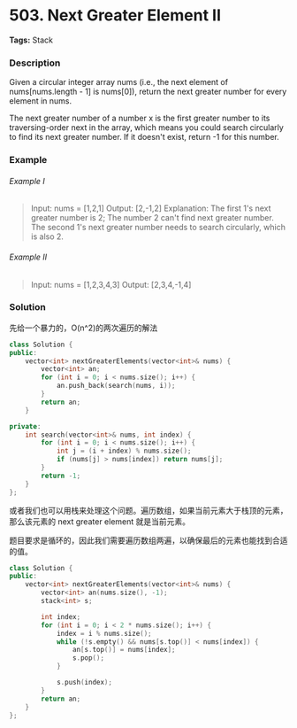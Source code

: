 # 503. Next Greater Element II

**Tags:** Stack

### Description

Given a circular integer array nums (i.e., the next element of nums[nums.length - 1] is nums[0]), return the next greater number for every element in nums.

The next greater number of a number x is the first greater number to its traversing-order next in the array, which means you could search circularly to find its next greater number. If it doesn't exist, return -1 for this number.

### Example 

###### Example I

> Input: nums = [1,2,1]
> Output: [2,-1,2]
> Explanation: The first 1's next greater number is 2; 
> The number 2 can't find next greater number. 
> The second 1's next greater number needs to search circularly, which is also 2.

###### Example II

> Input: nums = [1,2,3,4,3]
> Output: [2,3,4,-1,4]

### Solution

先给一个暴力的，O(n^2)的两次遍历的解法

```c++
class Solution {
public:
    vector<int> nextGreaterElements(vector<int>& nums) {
        vector<int> an;
        for (int i = 0; i < nums.size(); i++) {
            an.push_back(search(nums, i));
        }
        return an;
    }

private:
    int search(vector<int>& nums, int index) {
        for (int i = 0; i < nums.size(); i++) {
            int j = (i + index) % nums.size();
            if (nums[j] > nums[index]) return nums[j];
        }
        return -1;
    }
};
```

或者我们也可以用栈来处理这个问题。遍历数组，如果当前元素大于栈顶的元素，那么该元素的 next greater element 就是当前元素。

题目要求是循环的，因此我们需要遍历数组两遍，以确保最后的元素也能找到合适的值。

```c++
class Solution {
public:
    vector<int> nextGreaterElements(vector<int>& nums) {
        vector<int> an(nums.size(), -1);
        stack<int> s;

        int index;
        for (int i = 0; i < 2 * nums.size(); i++) {
            index = i % nums.size();
            while (!s.empty() && nums[s.top()] < nums[index]) {
                an[s.top()] = nums[index];
                s.pop();
            }

            s.push(index);
        }
        return an;
    }
};
```
